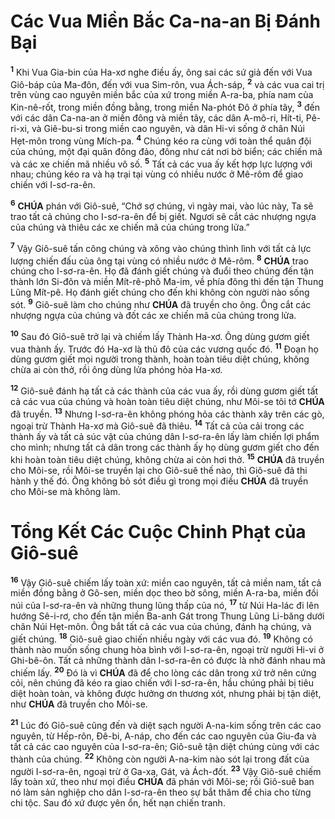 # Các Vua Miền Bắc Ca-na-an Bị Đánh Bại
<sup><b>1</b></sup> Khi Vua Gia-bin của Ha-xơ nghe điều ấy, ông sai các sứ giả đến với Vua Giô-báp của Ma-đôn, đến với vua Sim-rôn, vua Ách-sáp, <sup><b>2</b></sup> và các vua cai trị trên vùng cao nguyên miền bắc của xứ trong miền A-ra-ba, phía nam của Kin-nê-rốt, trong miền đồng bằng, trong miền Na-phót Đô ở phía tây, <sup><b>3</b></sup> đến với các dân Ca-na-an ở miền đông và miền tây, các dân A-mô-ri, Hít-ti, Pê-ri-xi, và Giê-bu-si trong miền cao nguyên, và dân Hi-vi sống ở chân Núi Hẹt-môn trong vùng Mích-pa. <sup><b>4</b></sup> Chúng kéo ra cùng với toàn thể quân đội của chúng, một đại quân đông đảo, đông như cát nơi bờ biển; các chiến mã và các xe chiến mã nhiều vô số. <sup><b>5</b></sup> Tất cả các vua ấy kết hợp lực lượng với nhau; chúng kéo ra và hạ trại tại vùng có nhiều nước ở Mê-rôm để giao chiến với I-sơ-ra-ên.

<sup><b>6</b></sup> **CHÚA** phán với Giô-suê, “Chớ sợ chúng, vì ngày mai, vào lúc này, Ta sẽ trao tất cả chúng cho I-sơ-ra-ên để bị giết. Ngươi sẽ cắt các nhượng ngựa của chúng và thiêu các xe chiến mã của chúng trong lửa.”

<sup><b>7</b></sup> Vậy Giô-suê tấn công chúng và xông vào chúng thình lình với tất cả lực lượng chiến đấu của ông tại vùng có nhiều nước ở Mê-rôm. <sup><b>8</b></sup> **CHÚA** trao chúng cho I-sơ-ra-ên. Họ đã đánh giết chúng và đuổi theo chúng đến tận thành lớn Si-đôn và miền Mít-rê-phô Ma-im, về phía đông thì đến tận Thung Lũng Mít-pê. Họ đánh giết chúng cho đến khi không còn người nào sống sót. <sup><b>9</b></sup> Giô-suê làm cho chúng như **CHÚA** đã truyền cho ông. Ông cắt các nhượng ngựa của chúng và đốt các xe chiến mã của chúng trong lửa.

<sup><b>10</b></sup> Sau đó Giô-suê trở lại và chiếm lấy Thành Ha-xơ. Ông dùng gươm giết vua thành ấy. Trước đó Ha-xơ là thủ đô của các vương quốc đó. <sup><b>11</b></sup> Đoạn họ dùng gươm giết mọi người trong thành, hoàn toàn tiêu diệt chúng, không chừa ai còn thở, rồi ông dùng lửa phóng hỏa Ha-xơ.

<sup><b>12</b></sup> Giô-suê đánh hạ tất cả các thành của các vua ấy, rồi dùng gươm giết tất cả các vua của chúng và hoàn toàn tiêu diệt chúng, như Môi-se tôi tớ **CHÚA** đã truyền. <sup><b>13</b></sup> Nhưng I-sơ-ra-ên không phóng hỏa các thành xây trên các gò, ngoại trừ Thành Ha-xơ mà Giô-suê đã thiêu. <sup><b>14</b></sup> Tất cả của cải trong các thành ấy và tất cả súc vật của chúng dân I-sơ-ra-ên lấy làm chiến lợi phẩm cho mình; nhưng tất cả dân trong các thành ấy họ dùng gươm giết cho đến khi hoàn toàn tiêu diệt chúng, không chừa ai còn hơi thở. <sup><b>15</b></sup> **CHÚA** đã truyền cho Môi-se, rồi Môi-se truyền lại cho Giô-suê thế nào, thì Giô-suê đã thi hành y thế đó. Ông không bỏ sót điều gì trong mọi điều **CHÚA** đã truyền cho Môi-se mà không làm.

# Tổng Kết Các Cuộc Chinh Phạt của Giô-suê
<sup><b>16</b></sup> Vậy Giô-suê chiếm lấy toàn xứ: miền cao nguyên, tất cả miền nam, tất cả miền đồng bằng ở Gô-sen, miền dọc theo bờ sông, miền A-ra-ba, miền đồi núi của I-sơ-ra-ên và những thung lũng thấp của nó, <sup><b>17</b></sup> từ Núi Ha-lác đi lên hướng Sê-i-rơ, cho đến tận miền Ba-anh Gát trong Thung Lũng Li-băng dưới chân Núi Hẹt-môn. Ông bắt tất cả các vua của chúng, đánh hạ chúng, và giết chúng. <sup><b>18</b></sup> Giô-suê giao chiến nhiều ngày với các vua đó. <sup><b>19</b></sup> Không có thành nào muốn sống chung hòa bình với I-sơ-ra-ên, ngoại trừ người Hi-vi ở Ghi-bê-ôn. Tất cả những thành dân I-sơ-ra-ên có được là nhờ đánh nhau mà chiếm lấy. <sup><b>20</b></sup> Đó là vì **CHÚA** đã để cho lòng các dân trong xứ trở nên cứng cỏi, nên chúng đã kéo ra giao chiến với I-sơ-ra-ên, hầu chúng phải bị tiêu diệt hoàn toàn, và không được hưởng ơn thương xót, nhưng phải bị tận diệt, như **CHÚA** đã truyền cho Môi-se.

<sup><b>21</b></sup> Lúc đó Giô-suê cũng đến và diệt sạch người A-na-kim sống trên các cao nguyên, từ Hếp-rôn, Đê-bi, A-náp, cho đến các cao nguyên của Giu-đa và tất cả các cao nguyên của I-sơ-ra-ên; Giô-suê tận diệt chúng cùng với các thành của chúng. <sup><b>22</b></sup> Không còn người A-na-kim nào sót lại trong đất của người I-sơ-ra-ên, ngoại trừ ở Ga-xa, Gát, và Ách-đốt. <sup><b>23</b></sup> Vậy Giô-suê chiếm lấy toàn xứ, theo như mọi điều **CHÚA** đã phán với Môi-se; rồi Giô-suê ban nó làm sản nghiệp cho dân I-sơ-ra-ên theo sự bắt thăm để chia cho từng chi tộc. Sau đó xứ được yên ổn, hết nạn chiến tranh.